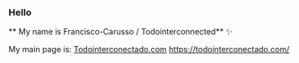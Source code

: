 ### Hello

** My name is Francisco-Carusso / Todointerconnected** ✨

My main page is: <a href="https://todointerconectado.com/" target="_blank">Todointerconectado.com</a>
https://todointerconectado.com/

<!--
Here are some ideas to get started:

- 🔭 I am currently working on...
- 🌱 I'm currently learning React
- 👯 Looking to collaborate on...
- 🤔 Looking for help with...
- 💬 Ask me about...
- 📫 How to contact me: ...
- 😄 Pronouns: ...
- ⚡ Fun fact: ...
-->

